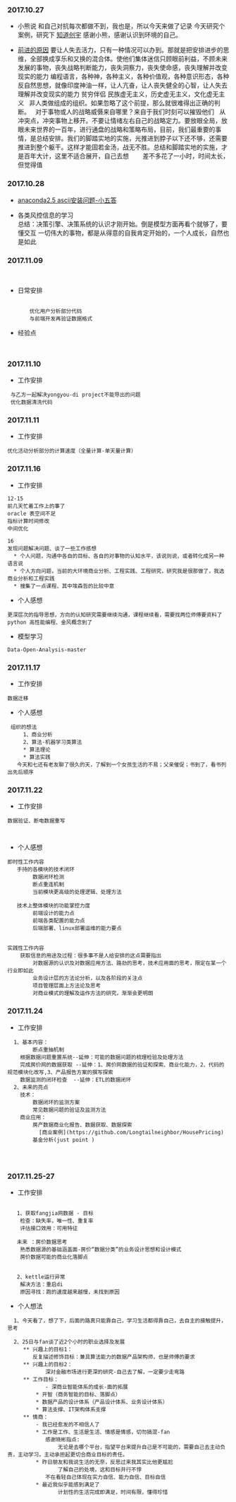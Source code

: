 ### 2017.10.27 

- 小熊说 和自己对抗每次都做不到，我也是，所以今天来做了记录
    今天研究个案例，研究下 [知道创宇](http://blog.knownsec.com/Knownsec_RD_Checklist/index.html)
    感谢小熊，感谢认识到环境的自己。 
  
 -  [前进的原因](http://www.zdaox.com/p/471.html)
     要让人失去活力，只有一种情况可以办到。那就是把安排进步的思维，全部换成享乐和又换的混合体。使他们集体迷信只顾眼前利益，不顾未来发展的事物，丧失战略判断能力，丧失洞察力，丧失使命感，丧失理解并改变现实的能力
     编程语言，各种神，各种主义，各种价值观，各种意识形态，各种反自然思想，就像印度神油一样，让人亢奋，让人丧失健全的心智，让人失去理解并改变现实的能力
    贫穷伴侣 
    民族虚无主义，历史虚无主义，文化虚无主义
    非人类做组成的组织。如果忽略了这个前提，那么就很难得出正确的判断。
    对于事物或人的战略威慑来自哪里？来自于我们时刻可以摧毁他们
    从冲突点，冲突事物上移开。不要让情绪左右自己的战略定力。要放眼全局，放眼未来世界的一百年，进行通盘的战略和策略布局，目前，我们最重要的事情，是总结安排。我们的脚踏实地的实施，光推进到脖子以下还不够，还需要推进到整个躯干。这样才能固若金汤，战无不胜。总结和脚踏实地的实施，才是百年大计，这里不适合展开，自己去想
    
    差不多花了一小时，时间太长，但觉得值
    
### 2017.10.28
 
 - [anaconda2.5 ascii安装问题-小五答](https://www.zhihu.com/question/56576170)
 
 - 各类风控信息的学习
  
  	
	总结：决策引擎、决策系统的认识才刚开始。倒是模型方面再看个就够了，要懂交互
	一切伟大的事物，都是从得意的自我肯定开始的，一个人成长，自然也是如此


 
	
### 2017.11.09
  
- 日常安排
```
       
       优化用户分析部分代码
       与前端开发再验证数据格式
``` 
- 经验点
```
        

```	
### 2017.11.10

- 工作安排
```
 与乙方一起解决yongyou-di project不能导出的问题
 优化数据清洗代码
```



### 2017.11.11

- 工作安排
```
优化活动分析部分的计算速度（全量计算-单天量计算）

```
### 2017.11.16

- 工作安排
```
12-15
前几天忙着工作上的事了
oracle 表空间不足
指标计算时间修改
中间优化

16
发现问题解决问题、谈了一些工作感想
  * 个人问题，沟通中各自的目标、各自的对事物的认知水平，该说则说，或者转化成另一种语言说
  * 个人方向问题，当前的大环境商业分析、工程实践、工程研究，研究我是很那做了，我选商业分析和工程实践
  * 搜集了一点课程、其中埃森哲的比较中意
```
- 个人感想
```
更深层次的指导思想，方向的认知研究需要继续沟通，课程继续看，需要找两位师傅要资料了
python 高性能编程、金风概念到了
```
- 模型学习
```
Data-Open-Analysis-master
```
### 2017.11.17

- 工作安排
```
数据迁移
```
- 个人感想
```
 组织的想法
	 1、商业分析
	 2、算法-机器学习类算法
	 * 算法理论
	 * 算法实践
   今天和七还有老友聊了很久的天，了解到一个女孩生活的不易；父亲催促；书到了，看书列出先后顺序
```
### 2017.11.22

- 工作安排
```
数据验证、断电数据重写



```
- 个人感想
```
即时性工作内容
   手持的各模块的技术闭环
		数据闭环检测
		断点重连机制
		当前模块更高级的处理逻辑、处理方法
		
   技术上整体模块的功能掌控力度
		前端设计的能力点
		前端各类配置的能力点
		后端部署、linux部署运维的能力要点
		
		
实践性工作内容
    获取信息的用途及过程：很多事不是人给安排的这点需要指出
		对数据源的认识及对数据应用方法、路劲的思考，技术应用面的思考，限定在某一个行业即如此
	    业务设计层的方法论分析，以及各阶段的关注点
		项目管理层面上方法论及思考	
		对商业模式的理解及运作方法的研究，渐渐会更明朗
```

### 2017.11.24

- 工作安排
```
  1、基本内容：
     	断点重抽机制
	根据数据问题重置系统--延伸：可能的数据问题的梳理检验及处理方法
	完成房价网的数据获取 --延伸：1、房价网数据的验证和探索、商业化能力，2、代码的规范模块化改写,3、产品报告方案的撰写探索
	数据监测的闭环检查  --延伸：ETL的数据闭环
  2、未来的亮点
	技术：
		数据闭环的监测方案
		常见数据问题的验证及监测方法
	商业应用：
		房产数据商业化报告、数据获取、数据探索
		  [商业案例](https://github.com/Longtailneighbor/HousePricing)
		基金分析(just point )
  
 	
     
```


### 2017.11.25-27

- 工作安排
```
 
   1、获取fangjia网数据 - 目标
   	检查：缺失率，唯一性、重复率 
	评估接口效用：可用特征
	
   未来 ：房价数据思考
	熟悉数据源的基础涵盖面-房价“数据分类”的业务设计思想和设计模式 
	房价数据可能的商业化落脚点
	
	
   2、kettle运行异常
   	解决方法：重启di
   	原因寻找：跑的速度越来越慢，未找到原因
```

- 个人想法

```
  1、今天看了，想了下，后面的路真只能靠自己，学习生活都得靠自己，去自主的接触提升，思考
  
  2、25日与fan谈了近2个小时的职业选择及发展
  	 ** 兴趣上的目标1：
	 	反复描述修饰目标：兼具算法能力的数据产品架构师，也是师傅的要求
	 ** 兴趣上的目标2：
	        深对金融市场进行更深的研究-自己去了解，一定要少走弯路
	 ** 工作目标：
	        - 深商业智能体系的成长-面的拓展
		 * 开智（商务智能的目标、落脚点）
		 * 数据产品的设计体系（产品设计体系、业务设计体系）
		 * 算法支撑、IT架构体系支撑
	 ** 情商：
	 	 - 我已经愈发的不相信人了
		 * 工作是工作、生活是生活、情感是情感，切勿搞混-fan
		 	感谢晓彬指点:
			    无论是去哪个平台，指望平台来提升自己是不可能的，需要自己去主动负责，主动学习，主动承担起更切合商业目标的责任。
		 * 昨日朋友和我说生活的无奈，反思过来我其实比他更尴尬
		        了解自己的处境，这和目标并行不悖 
			不在看轻自己体现在实力自信、能力自信、目标自信
		 * 最近我似乎能感到满足了 
		        计划性的生活完成即满足，时间有限，懂得珍惜
			
			
	 
	
```
